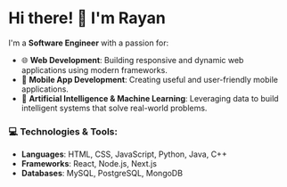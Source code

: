 # Hi there! 👋 I'm Rayan

I'm a **Software Engineer** with a passion for:

- 🌐 **Web Development**: Building responsive and dynamic web applications using modern frameworks.
- 📱 **Mobile App Development**: Creating useful and user-friendly mobile applications.
- 🤖 **Artificial Intelligence & Machine Learning**: Leveraging data to build intelligent systems that solve real-world problems.

### 💻 Technologies & Tools:
- **Languages**: HTML, CSS, JavaScript, Python, Java, C++
- **Frameworks**: React, Node.js, Next.js
- **Databases**: MySQL, PostgreSQL, MongoDB
